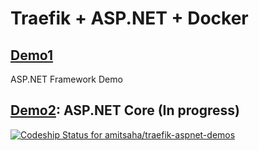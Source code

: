 # Traefik + ASP.NET + Docker

## [Demo1](./demo1)

ASP.NET Framework Demo

## [Demo2](./demo2): ASP.NET Core (In progress) 

[ ![Codeship Status for amitsaha/traefik-aspnet-demos](https://app.codeship.com/projects/5e1e9b40-d743-0136-f968-1a3619919e04/status?branch=master)](https://app.codeship.com/projects/317116)
